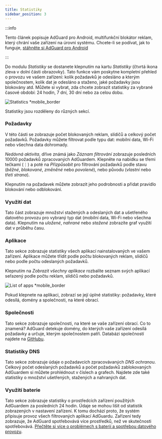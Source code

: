 ```yaml
---
title: Statistiky
sidebar_position: 3
---
```


:::info

Tento článek popisuje AdGuard pro Android, multifunkční blokátor reklam, který chrání vaše zařízení na úrovni systému. Chcete-li se podívat, jak to funguje, [stáhněte si AdGuard pro Android](https://agrd.io/download-kb-adblock)

:::

Do modulu _Statistiky_ se dostanete klepnutím na kartu _Statistiky_ (čtvrtá ikona zleva v dolní části obrazovky). Tato funkce vám poskytne kompletní přehled o provozu ve vašem zařízení: kolik požadavků je odesláno a kterým společnostem, kolik dat je odesláno a staženo, jaké požadavky jsou blokovány atd. Můžete si vybrat, zda chcete zobrazit statistiky za vybrané časové období: 24 hodin, 7 dní, 30 dní nebo za celou dobu.

![Statistics \*mobile\_border](https://cdn.adtidy.org/blog/new/czy5rStatistics.jpeg?mw=1360)

Statistiky jsou rozděleny do různých sekcí.

### Požadavky

V této části se zobrazuje počet blokovaných reklam, slídičů a celkový počet požadavků. Požadavky můžete filtrovat podle typu dat: mobilní data, Wi-Fi nebo všechna data dohromady.

_Nedávná aktivita_, dříve známá jako _Záznam filtrování_ zobrazuje posledních 10000 požadavků zpracovaných AdGuardem. Klepněte na nabídku se třemi tečkami (⋮) a poté na _Přizpůsobit_ pro filtrování požadavků podle stavu (_běžné_, _blokované_, _změněné_ nebo _povolené_), nebo původu (_vlastní_ nebo _třetí strana_).

Klepnutím na požadavek můžete zobrazit jeho podrobnosti a přidat pravidlo blokování nebo odblokování.

### Využití dat

Tato část zobrazuje množství stažených a odeslaných dat a ušetřeného datového provozu pro vybraný typ dat (mobilní data, Wi-Fi nebo všechna data). Klepnutím na _uložené_, _nahrané_ nebo _stažené_ zobrazíte graf využití dat v průběhu času.

### Aplikace

Tato sekce zobrazuje statistiky všech aplikací nainstalovaných ve vašem zařízení. Aplikace můžete třídit podle počtu blokovaných reklam, slídičů nebo podle počtu odeslaných požadavků.

Klepnutím na _Zobrazit všechny aplikace_ rozbalíte seznam svých aplikací seřazený podle počtu reklam, slídičů nebo požadavků.

![List of apps \*mobile\_border](https://cdn.adtidy.org/blog/new/toq0mkScreenshot_20230627-235219_AdGuard.jpg)

Pokud klepnete na aplikaci, zobrazí se její úplné statistiky: požadavky, které odesílá, domény a společnosti, na které obrací.

### Společnosti

Tato sekce zobrazuje společnosti, na které se vaše zařízení obrací. Co to znamená? AdGuard detekuje domény, do kterých vaše zařízení odesílá požadavky a určuje, kterým společnostem patří. Databázi společností najdete na [GitHubu](https://github.com/AdguardTeam/companiesdb).

### Statistiky DNS

Tato sekce zobrazuje údaje o požadavcích zpracovávaných _DNS ochranou_. Celkový počet odeslaných požadavků a počet požadavků zablokovaných AdGuardem si můžete prohlédnout v číslech a grafech. Najdete zde také statistiky o množství ušetřených, stažených a nahraných dat.

### Využití baterie

Tato sekce zobrazuje statistiky o prostředcích zařízení použitých AdGuardem za posledních 24 hodin. Údaje se mohou lišit od statistik zobrazených v nastavení zařízení. K tomu dochází proto, že systém připisuje provoz všech filtrovaných aplikací AdGuardu. Zařízení tedy zobrazuje, že AdGuard spotřebovává více prostředků, než ve skutečnosti spotřebovává. [Přečtěte si více o problémech s baterií a spotřebou datového provozu](/adguard-for-android/solving-problems/battery/).
